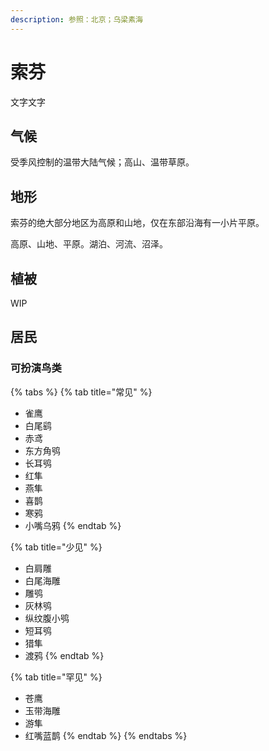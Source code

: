 ```yaml
---
description: 参照：北京；乌梁素海
---
```


# 索芬

文字文字‌

## 气候 <a id="qi-hou"></a>

受季风控制的温带大陆气候；高山、温带草原。

## 地形 <a id="di-xing"></a>

索芬的绝大部分地区为高原和山地，仅在东部沿海有一小片平原。

高原、山地、平原。湖泊、河流、沼泽。

## 植被 <a id="zhi-bei"></a>

WIP

## 居民 <a id="ju-min"></a>

### 可扮演鸟类 <a id="ke-ban-yan-niao-lei"></a>

{% tabs %}
{% tab title="常见" %}
* 雀鹰
* 白尾鹞
* 赤鸢
* 东方角鸮
* 长耳鸮
* 红隼
* 燕隼
* 喜鹊
* 寒鸦
* 小嘴乌鸦
{% endtab %}

{% tab title="少见" %}
* 白肩雕
* 白尾海雕
* 雕鸮
* 灰林鸮
* 纵纹腹小鸮
* 短耳鸮
* 猎隼
* 渡鸦
{% endtab %}

{% tab title="罕见" %}
* 苍鹰
* 玉带海雕
* 游隼
* 红嘴蓝鹊
{% endtab %}
{% endtabs %}

